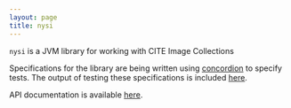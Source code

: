 ```yaml
---
layout: page
title: nysi
---
```


`nysi` is a JVM library for working with CITE Image Collections

Specifications for the library are being written using [concordion](http://concordion.org) to specify tests.   The output of testing these specifications is included [here](specs/nysi/Nysi.html).

API documentation is available [here](api).


